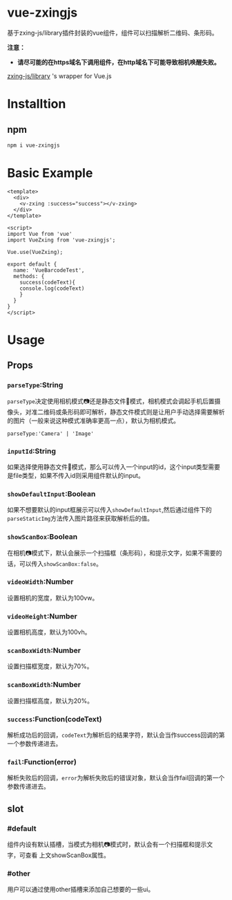 # vue-zxingjs

基于zxing-js/library插件封装的vue组件，组件可以扫描解析二维码、条形码。

**注意：**

* **请尽可能的在https域名下调用组件，在http域名下可能导致相机唤醒失败。**

[zxing-js/library](https://serratus.github.io/zxing-js/library/) 's wrapper for Vue.js

# Installtion

## npm

``` bash
npm i vue-zxingjs
```

# Basic Example

```
<template>
  <div>
    <v-zxing :success="success"></v-zxing>
  </div>
</template>

<script>
import Vue from 'vue'
import VueZxing from 'vue-zxingjs';

Vue.use(VueZxing);

export default {
  name: 'VueBarcodeTest',
  methods: {
    success(codeText){
    console.log(codeText)
    }
  }
}
</script>
```

# Usage

## Props

### `parseType`:String

`parseType`决定使用相机模式📷还是静态文件📕模式，相机模式会调起手机后置摄像头，对准二维码或条形码即可解析，静态文件模式则是让用户手动选择需要解析的图片（一般来说这种模式准确率更高一点），默认为相机模式。

` parseType:'Camera' | 'Image' `





### `inputId`:String

如果选择使用静态文件📕模式，那么可以传入一个input的id，这个input类型需要是file类型，如果不传入id则采用组件默认的input。





### `showDefaultInput`:Boolean

如果不想要默认的input框展示可以传入`showDefaultInput`,然后通过组件下的`parseStaticImg`方法传入图片路径来获取解析后的值。





### `showScanBox`:Boolean

在相机📷模式下，默认会展示一个扫描框（条形码），和提示文字，如果不需要的话，可以传入`showScanBox:false`。





### `videoWidth`:Number

设置相机的宽度，默认为100vw。





### `videoHeight`:Number

设置相机高度，默认为100vh。





### `scanBoxWidth`:Number

设置扫描框宽度，默认为70%。





### `scanBoxWidth`:Number

设置扫描框高度，默认为20%。





### `success`:Function(codeText)

解析成功后的回调，`codeText`为解析后的结果字符，默认会当作success回调的第一个参数传递进去。





### `fail`:Function(error)

解析失败后的回调，`error`为解析失败后的错误对象，默认会当作fail回调的第一个参数传递进去。





## slot

### #default

组件内设有默认插槽，当模式为相机📷模式时，默认会有一个扫描框和提示文字，可查看 上文showScanBox属性。





### #other

用户可以通过使用other插槽来添加自己想要的一些ui。

